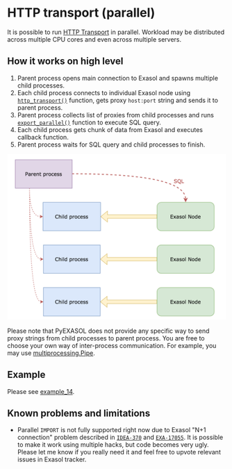# HTTP transport (parallel)

It is possible to run [HTTP Transport](/docs/HTTP_TRANSPORT.md) in parallel. Workload may be distributed across multiple CPU cores and even across multiple servers.

## How it works on high level

1. Parent process opens main connection to Exasol and spawns multiple child processes.
2. Each child process connects to individual Exasol node using [`http_transport()`](/docs/REFERENCE.md#http_transport) function, gets proxy `host:port` string and sends it to parent process.
3. Parent process collects list of proxies from child processes and runs [`export_parallel()`](/docs/REFERNCE.md#export_parallel) function to execute SQL query.
4. Each child process gets chunk of data from Exasol and executes callback function.
5. Parent process waits for SQL query and child processes to finish.

![Parallel export](/docs/img/parallel_export.png)

Please note that PyEXASOL does not provide any specific way to send proxy strings from child processes to parent process. You are free to choose your own way of inter-process communication. For example, you may use [multiprocessing.Pipe](https://docs.python.org/3/library/multiprocessing.html?highlight=Pipes#exchanging-objects-between-processes).

## Example

Please see [example_14](/examples/14_parallel_export.py).

## Known problems and limitations

- Parallel `IMPORT` is not fully supported right now due to Exasol "N+1 connection" problem described in [`IDEA-370`](https://www.exasol.com/support/browse/IDEA-370) and [`EXA-17055`](https://www.exasol.com/support/browse/EXA-17055). It is possible to make it work using multiple hacks, but code becomes very ugly. Please let me know if you really need it and feel free to upvote relevant issues in Exasol tracker.

